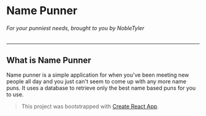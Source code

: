 # Name Punner
###### For your punniest needs, brought to you by NobleTyler
____________

## What is Name Punner
Name punner is a simple application for when you've been meeting new people all day and you just can't seem to come up with any more name puns. It uses a database to retrieve only the best name based puns for you to use. 






>This project was bootstrapped with [Create React App](https://github.com/facebook/create-react-app).